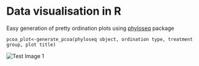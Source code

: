 
# Data visualisation in R 

Easy generation of pretty ordination plots using [phyloseq](https://github.com/joey711/phyloseq) package

```
pcoa_plot<-generate_pcoa(phyloseq object, ordination type, treatment group, plot title)
```

![Test Image 1](Data-Visualisation/plots/plots/bodysites_all.png)
